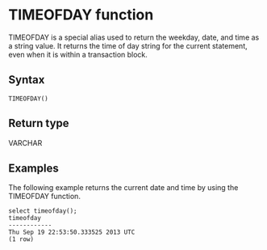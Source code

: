 # TIMEOFDAY function<a name="r_TIMEOFDAY_function"></a>

TIMEOFDAY is a special alias used to return the weekday, date, and time as a string value\. It returns the time of day string for the current statement, even when it is within a transaction block\. 

## Syntax<a name="r_TIMEOFDAY_function-syntax"></a>

```
TIMEOFDAY()
```

## Return type<a name="r_TIMEOFDAY_function-return-type"></a>

VARCHAR

## Examples<a name="r_TIMEOFDAY_function-examples"></a>

The following example returns the current date and time by using the TIMEOFDAY function\. 

```
select timeofday();
timeofday
------------
Thu Sep 19 22:53:50.333525 2013 UTC
(1 row)
```